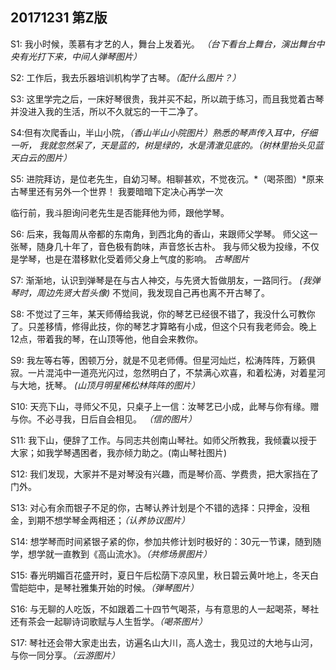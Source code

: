 ## 20171231 第Z版

S1: 我小时候，羡慕有才艺的人，舞台上发着光。 *（台下看台上舞台，演出舞台中央有光打下来，中间人弹琴图片）*

S2: 工作后，我去乐器培训机构学了古琴。*（配什么图片？）*


S3: 这里学完之后，一床好琴很贵，我并买不起，所以疏于练习，而且我觉着古琴并没进入我的生活，所以不久就忘的一干二净了。


S4:但有次爬香山，半山小院，*（香山半山小院图片）*熟悉的琴声传入耳中，仔细一听，
我就忽然呆了，天是蓝的，树是绿的，水是清澈见底的。*（树林里抬头见蓝天白云的图片）*


S5: 进院拜访，是位老先生，自幼习琴。相聊甚欢，不觉夜沉。*（喝茶图）*原来古琴里还有另外一个世界！ 我要暗暗下定决心再学一次


临行前，我斗胆询问老先生是否能拜他为师，跟他学琴。

S6: 后来，我每周从帝都的东南角，到西北角的香山，来跟师父学琴。
师父这一张琴，随身几十年了，音色极有韵味，声音悠长古朴。
我与师父极为投缘，不仅是学琴，也是在潜移默化受着师父身上气度的影响。
*古琴图片*

S7: 渐渐地，认识到弹琴是在与古人神交，与先贤大哲做朋友，一路同行。
*(我弹琴时，周边先贤大哲头像)*
不觉间，我发现自己再也离不开古琴了。

S8: 不觉过了三年，某天师傅给我说，你的琴艺已经很不错了，我没什么可教你了。只差移情，修得此技，你的琴艺才算略有小成，但这个只有我老师会。晚上12点，带着我的琴，在山顶等他，他自会来教你。

S9: 我左等右等，困顿万分，就是不见老师傅。但星河灿烂，松涛阵阵，万籁俱寂。一片混沌中一道亮光闪过，忽然明白了，不禁满心欢喜，和着松涛，对着星河与大地，抚琴。
*(山顶月明星稀松林阵阵的图片）*

S10: 天亮下山，寻师父不见，只桌子上一信：汝琴艺已小成，此琴与你有缘。赠与你。不必寻我，日后自会相见。
*（信的图片）*


S11: 我下山，便辞了工作。与同志共创南山琴社。如师父所教我，我倾囊以授于大家；如我学琴遇困者，我亦倾力助之。(南山琴社图片)

S12: 我们发现，大家并不是对琴没有兴趣，而是琴价高、学费贵，把大家挡在了门外。

S13: 对心有余而银子不足的你，古琴认养计划是个不错的选择：只押金，没租金，到期不想学琴金两相还；*（认养协议图片）*

S14: 想学琴而时间紧银子紧的你，参加共修计划时极好的：30元一节课，随到随学，想学就一直教到《高山流水》。*（共修场景图片）*

S15: 春光明媚百花盛开时，夏日午后松荫下凉风里，秋日碧云黄叶地上，冬天白雪皑皑中，是琴社雅集开始的时候。*（弹琴图片）*

S16: 与无聊的人吃饭，不如跟着二十四节气喝茶，与有意思的人一起喝茶，琴社还有茶会一起聊诗词歌赋与人生哲学。*（喝茶图片）*

S17: 琴社还会带大家走出去，访遍名山大川，高人逸士，我见过的大地与山河，与你一同分享。*（云游图片）*

